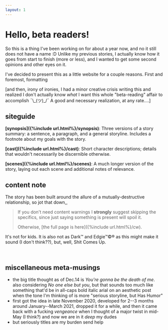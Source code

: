 ```yaml
---
layout: 1
---
```

# Hello, beta readers!
So this is a thing I've been working on for about a year now, and no it still does not have a name :D Unlike my previous stories, I actually know how it goes from start to finish (more or less), and I wanted to get some second opinions and other eyes on it.

I've decided to present this as a little website for a couple reasons. First and foremost, formatting

\[and then, irony of ironies, I had a minor creative crisis writing this and realized I don't actually know *what* I want this whole "beta-reading" affair to accomplish ¯\\\_(ツ)_/¯ A good and necessary realization, at any rate....]

## siteguide
**[synopsis]({%include url.html%}/synopsis)**: Three versions of a story summary: a sentence, a paragraph, and a general storyline. Includes a footnote about my goals with the story.

**[cast]({%include url.html%}/cast)**: Short character descriptions; details that wouldn't necessarily be discernible otherwise.

**[scenes]({%include url.html%}/scenes)**: A much longer version of the story, laying out each scene and additional notes of relevance.

## content note
The story has been built around the allure of a mutually-destructive relationship, so jot that down,,

> If you don't need content warnings I **strongly** suggest skipping the specifics, since just saying something is present will spoil it.
>
> Otherwise, [the full page is here]({%include url.html%}/cw).

It's not for kids. It is also not as Dark™ and Edgie™©® as this might make it sound (I don't think??), but, well, Shit Comes Up.

&nbsp;

## miscellaneous meta-musings
- the big title thought as of Dec.14 is *You're gonna be the death of me*. also considering *No one else but you*, but that sounds too much like something that'd be in all-caps bold italic arial on an aesthetic post when the tone I'm thinking of is more "serious storyline, but Has Humor"
- first got the idea in late November 2020, developed for 2--3 months around January--March 2021, dropped it for a while, and then it came back with a fucking *vengeance* when I thought of a major twist in mid-May (I think?) and now we are in it *deep* my dudes
- but seriously titles are my burden send help